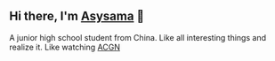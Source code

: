 ## Hi there, I'm [Asysama](https://asysama.github.io) 👋

A junior high school student from China. Like all interesting things and realize it.
Like watching [ACGN](https://zh.moegirl.org.cn/Mainpage)
